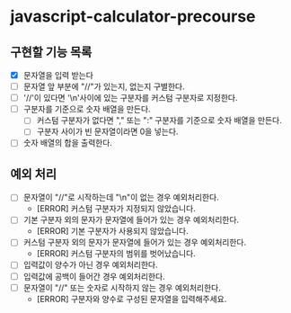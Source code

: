 # javascript-calculator-precourse

## 구현할 기능 목록

- [x] 문자열을 입력 받는다
- [ ] 문자열 앞 부분에 "//"가 있는지, 없는지 구별한다.
- [ ] '//'이 있다면 '\n'사이에 있는 구분자를 커스텀 구분자로 지정한다.
- [ ] 구분자를 기준으로 숫자 배열을 만든다.
  - [ ] 커스텀 구분자가 없다면 "," 또는 ":" 구분자를 기준으로 숫자 배열을 만든다.
  - [ ] 구분자 사이가 빈 문자열이라면 0을 넣는다.
- [ ] 숫자 배열의 합을 출력한다.

## 예외 처리

- [ ] 문자열이 "//"로 시작하는데 "\n"이 없는 경우 예외처리한다.
  - [ERROR] 커스텀 구분자가 지정되지 않았습니다.
- [ ] 기본 구분자 외의 문자가 문자열에 들어가 있는 경우 예외처리한다.
  - [ERROR] 기본 구분자가 사용되지 않았습니다.
- [ ] 커스텀 구분자 외의 문자가 문자열에 들어가 있는 경우 예외처리한다.
  - [ERROR] 커스텀 구분자의 범위를 벗어났습니다.
- [ ] 입력값이 양수가 아닌 경우 예외처리한다.
- [ ] 입력값에 공백이 들어간 경우 예외처리한다.
- [ ] 문자열이 "//" 또는 숫자로 시작하지 않는 경우 예외처리한다.
  - [ERROR] 구분자와 양수로 구성된 문자열을 입력해주세요.
